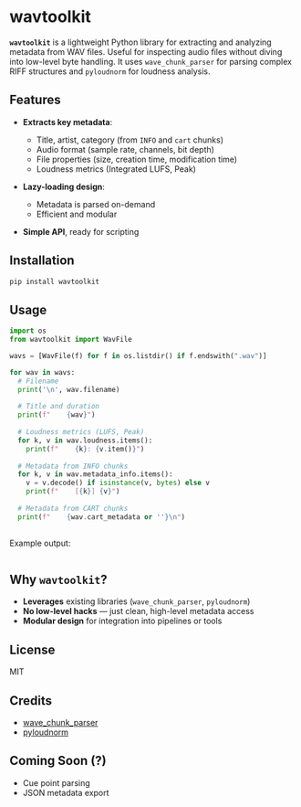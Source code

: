 # wavtoolkit

**`wavtoolkit`** is a lightweight Python library for extracting and analyzing metadata from WAV files. Useful for inspecting audio files without diving into low-level byte handling.
It uses `wave_chunk_parser` for parsing complex RIFF structures and `pyloudnorm` for loudness analysis.

## Features

- **Extracts key metadata**:
  - Title, artist, category (from `INFO` and `cart` chunks)
  - Audio format (sample rate, channels, bit depth)
  - File properties (size, creation time, modification time)
  - Loudness metrics (Integrated LUFS, Peak)

- **Lazy-loading design**:
  - Metadata is parsed on-demand
  - Efficient and modular

- **Simple API**, ready for scripting

## Installation

```bash
pip install wavtoolkit
```

## Usage

```python
import os
from wavtoolkit import WavFile

wavs = [WavFile(f) for f in os.listdir() if f.endswith(".wav")]

for wav in wavs:
  # Filename
  print('\n', wav.filename)
  
  # Title and duration
  print(f"    {wav}")
  
  # Loudness metrics (LUFS, Peak)
  for k, v in wav.loudness.items():
    print(f"    {k}: {v.item()}")
  
  # Metadata from INFO chunks
  for k, v in wav.metadata_info.items():
    v = v.decode() if isinstance(v, bytes) else v
    print(f"    [{k}] {v}")
  
  # Metadata from CART chunks
  print(f"    {wav.cart_metadata or ''}\n")
  
```

Example output:

```                                                                                                                                                                                                 Chaos_a_la_Mode_RM_Mixdown_3.wav                                                                        Chaos á la Mode (Re-Remastered) | 475.93s                                                              IntegratedLUFS: -14.537535931432476                                                                       Peak: 0.8768768310546875                                                                                  [IPRD] Something Else                                                                                     [IART] DJ Stomp                                                                                           [ICRD] 2025                                                                                               [IGNR] Trap                                                                                               [INAM] Chaos á la Mode (Re-Remastered)
```


## Why `wavtoolkit`?

- **Leverages** existing libraries (`wave_chunk_parser`, `pyloudnorm`)
- **No low-level hacks** — just clean, high-level metadata access
- **Modular design** for integration into pipelines or tools


## License

MIT

## Credits

- [wave_chunk_parser](https://github.com/deeuu/wave-chunk-parser)
- [pyloudnorm](https://github.com/csteinmetz1/pyloudnorm)

## Coming Soon (?)

- Cue point parsing
- JSON metadata export
